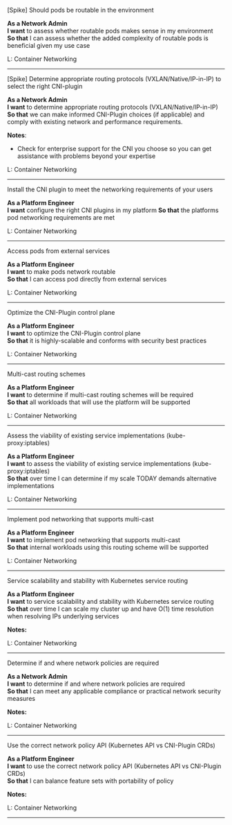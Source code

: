 [Spike] Should pods be routable in the environment 

**As a Network Admin**  
**I want** to assess whether routable pods makes sense in my environment   
**So that** I can assess whether the added complexity of routable pods is beneficial given my use case

L: Container Networking

---

[Spike] Determine appropriate routing protocols (VXLAN/Native/IP-in-IP) to select the right CNI-plugin  

**As a Network Admin**  
**I want** to determine appropriate routing protocols (VXLAN/Native/IP-in-IP)   
**So that** we can make informed CNI-Plugin choices (if applicable) and comply with existing network and performance requirements.

**Notes**:
- Check for enterprise support for the CNI you choose so you can get assistance with problems beyond your expertise

L: Container Networking

---

Install the CNI plugin to meet the networking requirements of your users 

**As a Platform Engineer**  
**I want** configure the right CNI plugins in my platform
**So that** the platforms pod networking requirements are met

L: Container Networking

---

Access pods from external services 

**As a Platform Engineer**  
**I want** to make pods network routable   
**So that** I can access pod directly from external services

L: Container Networking

---

Optimize the CNI-Plugin control plane 

**As a Platform Engineer**   
**I want** to optimize the CNI-Plugin control plane    
**So that** it is highly-scalable and conforms with security best practices

L: Container Networking

---

Multi-cast routing schemes  

**As a Platform Engineer**  
**I want** to determine if multi-cast routing schemes will be required  
**So that** all workloads that will use the platform will be supported

L: Container Networking

---

Assess the viability of existing service implementations (kube-proxy:iptables)  

**As a Platform Engineer**  
**I want** to assess the viability of existing service implementations (kube-proxy:iptables)   
**So that** over time I can determine if my scale TODAY demands alternative implementations

L: Container Networking

---

Implement pod networking that supports multi-cast 

**As a Platform Engineer**  
**I want** to implement pod networking that supports multi-cast  
**So that** internal workloads using this routing scheme will be supported

L: Container Networking

---

Service scalability and stability with Kubernetes service routing  

**As a Platform Engineer**  
**I want** to service scalability and stability with Kubernetes service routing    
**So that** over time I can scale my cluster up and have O(1) time resolution when resolving IPs underlying services


**Notes:**

L: Container Networking

---

Determine if and where network policies are required 

**As a Network Admin**  
**I want** to determine if and where network policies are required   
**So that** I can meet any applicable compliance or practical network security measures


**Notes:**

L: Container Networking

---

Use the correct network policy API (Kubernetes API vs CNI-Plugin CRDs) 

**As a Platform Engineer**  
**I want** to use the correct network policy API (Kubernetes API vs CNI-Plugin CRDs)  
**So that** I can balance feature sets with portability of policy


**Notes:**

L: Container Networking

---

